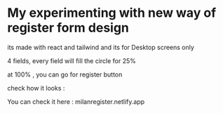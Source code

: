 # My experimenting with new way of register form design 

its made with react and tailwind and its for Desktop screens only

4 fields, every field will fill the circle for 25% 

at 100% , you can go for register button

check how it looks : 



You can check it here : 
milanregister.netlify.app
